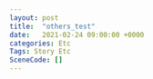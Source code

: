 ```yaml
---
layout: post
title:  "others_test"
date:   2021-02-24 09:00:00 +0000
categories: Etc
Tags: Story Etc
SceneCode: []
---
```

